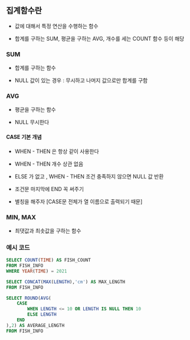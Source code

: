 ## 집계함수란

- 값에 대해서 특정 연산을 수행하는 함수

- 합계를 구하는 SUM, 평균을 구하는 AVG, 개수를 세는 COUNT 함수 등이 해당

### SUM

- 합계를 구하는 함수

- NULL 값이 있는 경우 : 무시하고 나머지 값으로만 합계를 구함

### AVG

- 평균을 구하는 함수

- NULL 무시한다

#### CASE 기본 개념

- WHEN - THEN 은 항상 같이 사용한다

- WHEN - THEN 개수 상관 없음

- ELSE 가 없고 , WHEN - THEN 조건 충족하지 않으면 NULL 값 반환

- 조건문 마지막에 END 꼭 써주기

- 별칭을 해주자 [CASE문 전체가 열 이름으로 출력되기 때문]

### MIN, MAX

- 최댓값과 최솟값을 구하는 함수



### 예시 코드

```sql
SELECT COUNT(TIME) AS FISH_COUNT
FROM FISH_INFO
WHERE YEAR(TIME) = 2021
```

```sql
SELECT CONCAT(MAX(LENGTH),'cm') AS MAX_LENGTH
FROM FISH_INFO
```

```sql
SELECT ROUND(AVG(
    CASE 
        WHEN LENGTH <= 10 OR LENGTH IS NULL THEN 10
        ELSE LENGTH
    END
),2) AS AVERAGE_LENGTH
FROM FISH_INFO
```